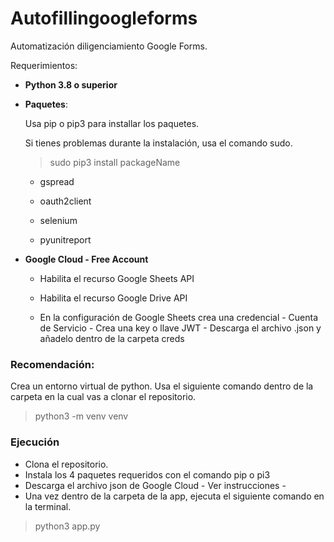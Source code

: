 # Autofillingoogleforms

Automatización diligenciamiento Google Forms.

Requerimientos:

* **Python 3.8 o superior**

* **Paquetes**:

  Usa pip o pip3 para installar los paquetes. 
  
  Si tienes problemas durante la instalación, usa el comando sudo.
  
  > sudo pip3 install packageName

  -  gspread

  -  oauth2client

  -  selenium

  -  pyunitreport


* **Google Cloud - Free Account**

  -  Habilita el recurso Google Sheets API
   
  -  Habilita el recurso Google Drive API
  
  -  En la configuración de Google Sheets crea una credencial - Cuenta de Servicio - Crea una key o llave JWT - Descarga el archivo .json y añadelo dentro de la carpeta creds



### Recomendación:
Crea un entorno virtual de python. Usa el siguiente comando dentro de la carpeta en la cual vas a clonar el repositorio.
> python3 -m venv venv 



### Ejecución

- Clona el repositorio.
- Instala los 4 paquetes requeridos con el comando pip o pi3
- Descarga el archivo json de Google Cloud - Ver instrucciones -
- Una vez dentro de la carpeta de la app, ejecuta el siguiente comando en la terminal.

> python3 app.py
